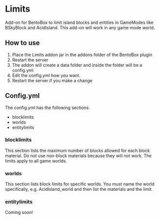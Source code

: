 # Limits
Add-on for BentoBox to limit island blocks and entities in GameModes like  BSkyBlock and AcidIsland. This add-on will work
in any game mode world.

## How to use

1. Place the Limits addon jar in the addons folder of the BentoBox plugin
2. Restart the server
3. The addon will create a data folder and inside the folder will be a config.yml
4. Edit the config.yml how you want.
5. Restart the server if you make a change

## Config.yml

The config.yml has the following sections:

* blocklimits
* worlds
* entitylimits

### blocklimits

This section lists the maximum number of blocks allowed for each block material. Do not use non-block materials because they will not work. The limits apply to all game worlds.

### worlds

This section lists block limits for specific worlds. You must name the world specifically, e.g. AcidIsland_world and then list the materials and the limit.

### entitylimits

Coming soon!